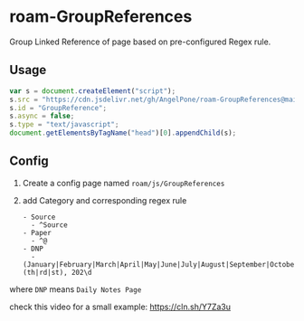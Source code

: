 # roam-GroupReferences

Group Linked Reference of page based on pre-configured Regex rule.

## Usage

```javascript
var s = document.createElement("script");
s.src = "https://cdn.jsdelivr.net/gh/AngelPone/roam-GroupReferences@main/groupReferences@0.1.5.js";
s.id = "GroupReference";
s.async = false;
s.type = "text/javascript";
document.getElementsByTagName("head")[0].appendChild(s);
```

## Config

1. Create a config page named `roam/js/GroupReferences`
2. add Category and corresponding regex rule
   
	```
	- Source
	  - ^Source
	- Paper
	  - ^@
	- DNP
	  -(January|February|March|April|May|June|July|August|September|October|November|December)\d{1,2}(th|rd|st), 202\d
	```

where `DNP` means `Daily Notes Page`

check this video for a small example: https://cln.sh/Y7Za3u

